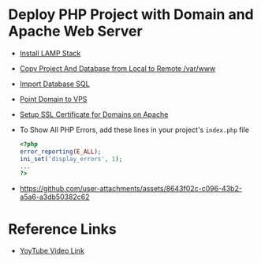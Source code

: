 # Deploy PHP Project with Domain and Apache Web Server

- [Install LAMP Stack](https://github.com/satyam-seth-learnings/devops-learning/tree/main/13.install-lamp-stack)

- [Copy Project And Database from Local to Remote /var/www](https://github.com/satyam-seth-learnings/devops-learning/tree/main/14.copy-project-folder-from-local-machine-to-remote-server)

- [Import Database SQL](https://github.com/satyam-seth-learnings/devops-learning/blob/main/25.import-export-database-sql-using-command-line-in-mysql.md)

- [Point Domain to VPS](https://github.com/satyam-seth-learnings/devops-learning/tree/main/15.point-domain-and-host-html-website-on-remote-server)

- [Setup SSL Certificate for Domains on Apache](https://github.com/satyam-seth-learnings/devops-learning/blob/main/16.setup-ssl-certificate-for-domains-on-apache.md)

- To Show All PHP Errors, add these lines in your project's `index.php` file

    ```php
    <?php
    error_reporting(E_ALL);
    ini_set('display_errors', 1);
    ...
    ?>
    ```



- https://github.com/user-attachments/assets/8643f02c-c096-43b2-a5a6-a3db50382c62



# Reference Links

- [YoyTube Video Link](https://youtu.be/uT5PaBDg1DY?si=rHWEK07ZqoHPGGuw)
